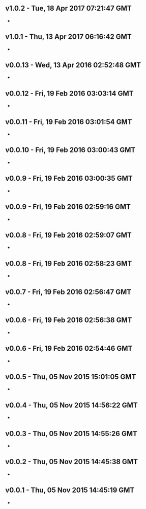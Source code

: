 v1.0.2 - Tue, 18 Apr 2017 07:21:47 GMT
--------------------------------------

- 


v1.0.1 - Thu, 13 Apr 2017 06:16:42 GMT
--------------------------------------

- 


v0.0.13 - Wed, 13 Apr 2016 02:52:48 GMT
---------------------------------------

- 


v0.0.12 - Fri, 19 Feb 2016 03:03:14 GMT
---------------------------------------

- 


v0.0.11 - Fri, 19 Feb 2016 03:01:54 GMT
---------------------------------------

- 


v0.0.10 - Fri, 19 Feb 2016 03:00:43 GMT
---------------------------------------

- 


v0.0.9 - Fri, 19 Feb 2016 03:00:35 GMT
--------------------------------------

- 


v0.0.9 - Fri, 19 Feb 2016 02:59:16 GMT
--------------------------------------

- 


v0.0.8 - Fri, 19 Feb 2016 02:59:07 GMT
--------------------------------------

- 


v0.0.8 - Fri, 19 Feb 2016 02:58:23 GMT
--------------------------------------

- 


v0.0.7 - Fri, 19 Feb 2016 02:56:47 GMT
--------------------------------------

- 


v0.0.6 - Fri, 19 Feb 2016 02:56:38 GMT
--------------------------------------

- 


v0.0.6 - Fri, 19 Feb 2016 02:54:46 GMT
--------------------------------------

- 


v0.0.5 - Thu, 05 Nov 2015 15:01:05 GMT
--------------------------------------

- 


v0.0.4 - Thu, 05 Nov 2015 14:56:22 GMT
--------------------------------------

- 


v0.0.3 - Thu, 05 Nov 2015 14:55:26 GMT
--------------------------------------

- 


v0.0.2 - Thu, 05 Nov 2015 14:45:38 GMT
--------------------------------------

- 


v0.0.1 - Thu, 05 Nov 2015 14:45:19 GMT
--------------------------------------

- 


